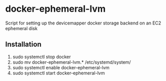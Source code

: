 # docker-ephemeral-lvm
Script for setting up the devicemapper docker storage backend on an EC2 ephemeral disk

Installation
------------
1. sudo systemctl stop docker
2. sudo mv docker-ephemeral-lvm.* /etc/systemd/system/
3. sudo systemctl enable docker-ephemeral-lvm
4. sudo systemctl start docker-ephemeral-lvm

